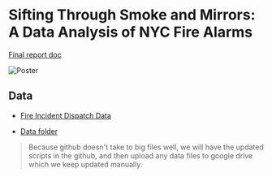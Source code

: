 # Sifting Through Smoke and Mirrors: A Data Analysis of NYC Fire Alarms

[Final report doc](https://docs.google.com/document/d/1Up9auAKHYTrbaVy7S4BWpYMDSHcW-2nBl9zskhtRN4w/edit?usp=sharing)

![Poster](final_poster.png)

## Data

- [Fire Incident Dispatch Data](https://data.cityofnewyork.us/Public-Safety/Fire-Incident-Dispatch-Data/8m42-w767)

- [Data folder](https://drive.google.com/drive/folders/1ugDRi_gLeraHfK2_-SxQQGgPZzPK6IB8?usp=sharing)

> Because github doesn't take to big files well, we will have the updated scripts in the github, and then upload any data files to google drive which we keep updated manually.
